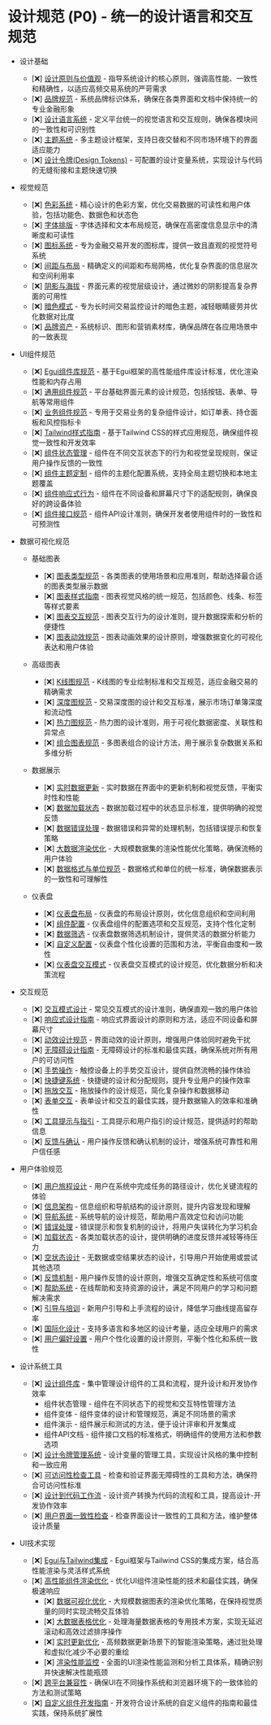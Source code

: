 # 设计规范 (P0) - 统一的设计语言和交互规范

- 设计基础
  - [❌] [设计原则与价值观](./design/foundation/principles.md) - 指导系统设计的核心原则，强调高性能、一致性和精确性，以适应高频交易系统的严苛需求
  - [❌] [品牌规范](./design/foundation/branding.md) - 系统品牌标识体系，确保在各类界面和文档中保持统一的专业金融形象
  - [❌] [设计语言系统](./design/foundation/design-language.md) - 定义平台统一的视觉语言和交互规则，确保各模块间的一致性和可识别性
  - [❌] [主题系统](./design/foundation/theming.md) - 多主题设计框架，支持日夜交替和不同市场环境下的界面适应能力
  - [❌] [设计令牌(Design Tokens)](./design/foundation/tokens.md) - 可配置的设计变量系统，实现设计与代码的无缝衔接和主题快速切换

- 视觉规范
  - [❌] [色彩系统](./design/visual/colors.md) - 精心设计的色彩方案，优化交易数据的可读性和用户体验，包括功能色、数据色和状态色
  - [❌] [字体排版](./design/visual/typography.md) - 字体选择和文本布局规范，确保在高密度信息显示中的清晰度和可读性
  - [❌] [图标系统](./design/visual/icons.md) - 专为金融交易开发的图标库，提供一致且直观的视觉符号系统
  - [❌] [间距与布局](./design/visual/spacing.md) - 精确定义的间距和布局网格，优化复杂界面的信息层次和空间利用率
  - [❌] [阴影与海拔](./design/visual/elevation.md) - 界面元素的视觉层级设计，通过微妙的阴影提高复杂界面的可用性
  - [❌] [暗色模式](./design/visual/dark-mode.md) - 专为长时间交易监控设计的暗色主题，减轻眼睛疲劳并优化数据对比度
  - [❌] [品牌资产](./design/visual/brand-assets.md) - 系统标识、图形和营销素材库，确保品牌在各应用场景中的一致表现

- UI组件规范
  - [❌] [Egui组件库规范](./design/components/egui.md) - 基于Egui框架的高性能组件库设计标准，优化渲染性能和内存占用
  - [❌] [通用组件规范](./design/components/common.md) - 平台基础界面元素的设计规范，包括按钮、表单、导航等常用组件
  - [❌] [业务组件规范](./design/components/business.md) - 专用于交易业务的复杂组件设计，如订单表、持仓面板和风控指标卡
  - [❌] [Tailwind样式指南](./design/components/tailwind.md) - 基于Tailwind CSS的样式应用规范，确保组件视觉一致性和开发效率
  - [❌] [组件状态管理](./design/components/states.md) - 组件在不同交互状态下的行为和视觉呈现规则，保证用户操作反馈的一致性
  - [❌] [组件主题定制](./design/components/theming.md) - 组件的主题化配置系统，支持全局主题切换和本地主题覆盖
  - [❌] [组件响应式行为](./design/components/responsive.md) - 组件在不同设备和屏幕尺寸下的适配规则，确保良好的跨设备体验
  - [❌] [组件接口规范](./design/components/api.md) - 组件API设计准则，确保开发者使用组件时的一致性和可预测性

- 数据可视化规范
  - 基础图表
    - [❌] [图表类型规范](./design/data-viz/charts/types.md) - 各类图表的使用场景和应用准则，帮助选择最合适的图表类型展示数据
    - [❌] [图表样式指南](./design/data-viz/charts/styles.md) - 图表视觉风格的统一规范，包括颜色、线条、标签等样式要素
    - [❌] [图表交互规范](./design/data-viz/charts/interactions.md) - 图表交互行为的设计准则，提升数据探索和分析的便捷性
    - [❌] [图表动效规范](./design/data-viz/charts/animations.md) - 图表动画效果的设计原则，增强数据变化的可视化表达和用户体验

  - 高级图表
    - [❌] [K线图规范](./design/data-viz/charts/candlesticks.md) - K线图的专业绘制标准和交互规范，适应金融交易的精确需求
    - [❌] [深度图规范](./design/data-viz/charts/depth.md) - 交易深度图的设计和交互标准，展示市场订单簿深度和流动性
    - [❌] [热力图规范](./design/data-viz/charts/heatmap.md) - 热力图的设计准则，用于可视化数据密度、关联性和异常点
    - [❌] [组合图表规范](./design/data-viz/charts/composite.md) - 多图表组合的设计方法，用于展示复杂数据关系和多维分析

  - 数据展示
    - [❌] [实时数据更新](./design/data-viz/real-time/updates.md) - 实时数据在界面中的更新机制和视觉反馈，平衡实时性和性能
    - [❌] [数据加载状态](./design/data-viz/real-time/loading.md) - 数据加载过程中的状态显示标准，提供明确的视觉反馈
    - [❌] [数据错误处理](./design/data-viz/real-time/errors.md) - 数据错误和异常的处理机制，包括错误提示和恢复策略
    - [❌] [大数据渲染优化](./design/data-viz/real-time/optimization.md) - 大规模数据集的渲染性能优化策略，确保流畅的用户体验
    - [❌] [数据格式与单位规范](./design/data-viz/real-time/formats.md) - 数据格式和单位的统一标准，确保数据表示的一致性和可理解性

  - 仪表盘
    - [❌] [仪表盘布局](./design/data-viz/dashboards/layouts.md) - 仪表盘的布局设计原则，优化信息组织和空间利用
    - [❌] [组件配置](./design/data-viz/dashboards/widgets.md) - 仪表盘组件的配置选项和交互规范，支持个性化定制
    - [❌] [数据筛选](./design/data-viz/dashboards/filters.md) - 仪表盘数据筛选机制设计，提供灵活的数据分析能力
    - [❌] [自定义配置](./design/data-viz/dashboards/customization.md) - 仪表盘个性化设置的范围和方法，平衡自由度和一致性
    - [❌] [仪表盘交互模式](./design/data-viz/dashboards/interactions.md) - 仪表盘交互模式的设计规范，优化数据分析和决策流程

- 交互规范
  - [❌] [交互模式设计](./design/interaction/patterns.md) - 常见交互模式的设计准则，确保直观一致的用户体验
  - [❌] [响应式设计指南](./design/interaction/responsive.md) - 响应式界面设计的原则和方法，适应不同设备和屏幕尺寸
  - [❌] [动效设计规范](./design/interaction/animations.md) - 界面动效的设计原则，增强用户体验同时避免干扰
  - [❌] [无障碍设计指南](./design/interaction/accessibility.md) - 无障碍设计的标准和最佳实践，确保系统对所有用户的可访问性
  - [❌] [手势操作](./design/interaction/gestures.md) - 触控设备上的手势交互设计，提供自然流畅的操作体验
  - [❌] [快捷键系统](./design/interaction/shortcuts.md) - 快捷键的设计和分配规则，提升专业用户的操作效率
  - [❌] [拖放交互](./design/interaction/drag-drop.md) - 拖放操作的设计规范，简化复杂操作和数据移动
  - [❌] [表单交互](./design/interaction/forms.md) - 表单设计和交互的最佳实践，提升数据输入的效率和准确性
  - [❌] [工具提示与指引](./design/interaction/tooltips.md) - 工具提示和用户指引的设计规范，提供适时的帮助信息
  - [❌] [反馈与确认](./design/interaction/feedback.md) - 用户操作反馈和确认机制的设计，增强系统可靠性和用户信任感

- 用户体验规范
  - [❌] [用户旅程设计](./design/ux/user-journey.md) - 用户在系统中完成任务的路径设计，优化关键流程的体验
  - [❌] [信息架构](./design/ux/information-architecture.md) - 信息组织和导航结构的设计原则，提升内容发现和理解
  - [❌] [导航系统](./design/ux/navigation.md) - 系统导航的设计规范，帮助用户高效定位和访问功能
  - [❌] [错误处理](./design/ux/error-handling.md) - 错误提示和恢复机制的设计，将用户失误转化为学习机会
  - [❌] [加载状态](./design/ux/loading-states.md) - 各类加载状态的设计，提供明确的进度反馈并减轻等待压力
  - [❌] [空状态设计](./design/ux/empty-states.md) - 无数据或空结果状态的设计，引导用户开始使用或尝试其他选项
  - [❌] [反馈机制](./design/ux/feedback.md) - 用户操作反馈的设计原则，增强交互确定性和系统可信度
  - [❌] [帮助系统](./design/ux/help-system.md) - 在线帮助和支持资源的设计，满足不同用户的学习和问题解决需求
  - [❌] [引导与培训](./design/ux/onboarding.md) - 新用户引导和上手流程的设计，降低学习曲线提高留存率
  - [❌] [国际化设计](./design/ux/internationalization.md) - 支持多语言和多地区的设计考量，适应全球用户的需求
  - [❌] [用户偏好设置](./design/ux/preferences.md) - 用户个性化设置的设计原则，平衡个性化和系统一致性

- 设计系统工具
    - [❌] [设计组件库](./design/tools/component-library.md) - 集中管理设计组件的工具和流程，提升设计和开发协作效率
      - 组件状态管理 - 组件在不同状态下的视觉和交互特性管理方法
      - 组件变体 - 组件变体的设计和管理规范，满足不同场景的需求
      - 组件演示 - 组件展示和测试的方法，便于设计评审和开发集成
      - 组件API文档 - 组件接口文档的标准格式，明确组件的使用方法和参数选项
    - [❌] [设计令牌管理系统](./design/tools/token-management.md) - 设计变量的管理工具，实现设计风格的集中控制和一致应用
    - [❌] [可访问性检查工具](./design/tools/accessibility-checkers.md) - 检查和验证界面无障碍性的工具和方法，确保符合可访问性标准
    - [❌] [设计到代码工作流](./design/tools/design-to-code.md) - 设计资产转换为代码的流程和工具，提高设计-开发协作效率
    - [❌] [用户界面一致性检查](./design/tools/consistency-check.md) - 检查界面设计一致性的工具和方法，维护整体设计质量

- UI技术实现
  - [❌] [Egui与Tailwind集成](./design/implementation/egui-tailwind.md) - Egui框架与Tailwind CSS的集成方案，结合高性能渲染与灵活样式系统
  - [❌] [高性能组件渲染优化](./design/implementation/performance.md) - 优化UI组件渲染性能的技术和最佳实践，确保极速响应
    - [❌] [数据可视化优化](./design/implementation/performance/data-viz.md) - 大规模数据图表的渲染优化策略，在保持视觉质量的同时实现流畅交互体验
    - [❌] [大数据表格优化](./design/implementation/performance/tables.md) - 处理海量数据表格的专用技术方案，实现无延迟滚动和高效过滤排序操作
    - [❌] [实时更新优化](./design/implementation/performance/real-time.md) - 高频数据更新场景下的智能渲染策略，通过批处理和虚拟化减少不必要的重绘
    - [❌] [渲染性能监控](./design/implementation/performance/monitoring.md) - 全面的UI渲染性能监测和分析工具体系，精确识别并快速解决性能瓶颈
  - [❌] [跨平台兼容性](./design/implementation/cross-platform.md) - 确保UI在不同操作系统和浏览器环境下的一致体验的方法和测试策略
  - [❌] [自定义组件开发指南](./design/implementation/custom-components.md) - 开发符合设计系统的自定义组件的指南和最佳实践，保持系统扩展性 
